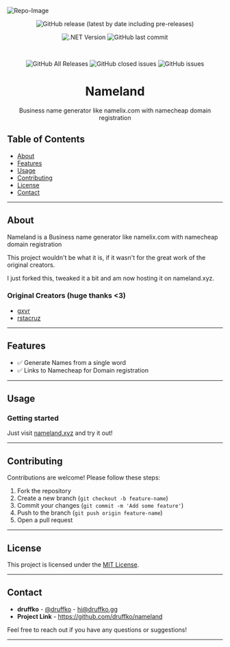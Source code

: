 ![Repo-Image](https://druffko.gg/github-images/nameland.png)

<div align="center">

![GitHub release (latest by date including pre-releases)](https://img.shields.io/github/v/release/druffko/nameland?include_prereleases)

![.NET Version](https://img.shields.io/badge/jquery-3.7.1-brightgreen)
![GitHub last commit](https://img.shields.io/github/last-commit/druffko/nameland)

  <br>

  ![GitHub All Releases](https://img.shields.io/github/downloads/druffko/nameland/total)
  ![GitHub closed issues](https://img.shields.io/github/issues-closed/druffko/nameland)
  ![GitHub issues](https://img.shields.io/github/issues/druffko/nameland)
  
  <h1>Nameland</h1>
  <p>
    Business name generator like namelix.com with namecheap domain registration
  </p>
</div>

## Table of Contents
- [About](#about)
- [Features](#features)
- [Usage](#usage)
- [Contributing](#contributing)
- [License](#license)
- [Contact](#contact)

---

## About

Nameland is a Business name generator like namelix.com with namecheap domain registration

This project wouldn't be what it is, if it wasn't for the great work of the original creators.

I just forked this, tweaked it a bit and am now hosting it on nameland.xyz.

### Original Creators (huge thanks <3)
-  [gxvr](https://github.com/gxvr/)
-  [rstacruz](https://github.com/rstacruz/)

---

## Features

- ✅ Generate Names from a single word
- ✅ Links to Namecheap for Domain registration

---

## Usage

### Getting started
Just visit [nameland.xyz](https://nameland.xyz) and try it out!

---

## Contributing

Contributions are welcome! Please follow these steps:

1. Fork the repository
2. Create a new branch (`git checkout -b feature-name`)
3. Commit your changes (`git commit -m 'Add some feature'`)
4. Push to the branch (`git push origin feature-name`)
5. Open a pull request

---

## License

This project is licensed under the [MIT License](LICENSE).

---

## Contact

- **druffko** - [@druffko](https://twitter.com/druffko) - hi@druffko.gg
- **Project Link** - https://github.com/druffko/nameland

Feel free to reach out if you have any questions or suggestions!

---
